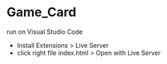 # Game_Card

run on Visual Studio Code

- Install Extensions > Live Server
- click right file index.html > Open with Live Server
